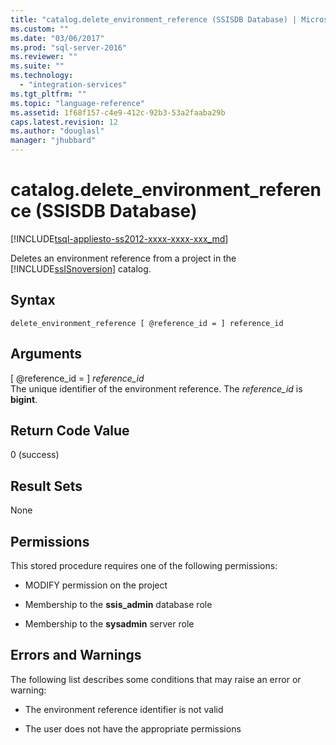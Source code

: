```yaml
---
title: "catalog.delete_environment_reference (SSISDB Database) | Microsoft Docs"
ms.custom: ""
ms.date: "03/06/2017"
ms.prod: "sql-server-2016"
ms.reviewer: ""
ms.suite: ""
ms.technology: 
  - "integration-services"
ms.tgt_pltfrm: ""
ms.topic: "language-reference"
ms.assetid: 1f68f157-c4e9-412c-92b3-53a2faaba29b
caps.latest.revision: 12
ms.author: "douglasl"
manager: "jhubbard"
---
```

# catalog.delete_environment_reference (SSISDB Database)
[!INCLUDE[tsql-appliesto-ss2012-xxxx-xxxx-xxx_md](../../../integration-services/system/stored-procedures/includes/tsql-appliesto-ss2012-xxxx-xxxx-xxx-md.md)]

  Deletes an environment reference from a project in the [!INCLUDE[ssISnoversion](../../../advanced-analytics/r-services/includes/ssisnoversion-md.md)] catalog.  
  
## Syntax  
  
```tsql  
delete_environment_reference [ @reference_id = ] reference_id  
```  
  
## Arguments  
 [ @reference_id = ] *reference_id*  
 The unique identifier of the environment reference. The *reference_id* is **bigint**.  
  
## Return Code Value  
 0 (success)  
  
## Result Sets  
 None  
  
## Permissions  
 This stored procedure requires one of the following permissions:  
  
-   MODIFY permission on the project  
  
-   Membership to the **ssis_admin** database role  
  
-   Membership to the **sysadmin** server role  
  
## Errors and Warnings  
 The following list describes some conditions that may raise an error or warning:  
  
-   The environment reference identifier is not valid  
  
-   The user does not have the appropriate permissions  
  
  